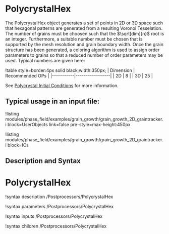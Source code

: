 # PolycrystalHex

The PolycrystalHex object generates a set of points in 2D or 3D space such that hexagonal patterns are generated from a resulting Voronoi Tesselation. The number of grains must be choosen such that the $\sqrt[dim]{n}$ root is an integer. Furthermore, a suitable number must be chosen that is supported by the mesh resolution and grain boundary width. Once the grain structure has been generated, a coloring algorithm is used to assign order parameters to grains so that a reduced number of order parameters may be used. Typical numbers are given here:

!table style=border:4px solid black;width:350px;
| Dimension | Recommended OPs |
|-----------|-----------------|
| 2D        | 8               |
| 3D        | 25              |

See [Polycrystal Initial Conditions](ICs/PolycrystalICs.md) for more information.

## Typical usage in an input file:
!listing modules/phase_field/examples/grain_growth/grain_growth_2D_graintracker.i block=UserObjects link=false pre-style=max-height:450px

!listing modules/phase_field/examples/grain_growth/grain_growth_2D_graintracker.i block=ICs


## Description and Syntax

# PolycrystalHex
!syntax description /Postprocessors/PolycrystalHex

!syntax parameters /Postprocessors/PolycrystalHex

!syntax inputs /Postprocessors/PolycrystalHex

!syntax children /Postprocessors/PolycrystalHex
